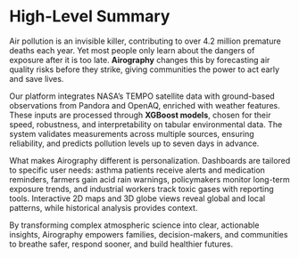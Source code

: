 # High-Level Summary

Air pollution is an invisible killer, contributing to over 4.2 million premature deaths each year. Yet most people only learn about the dangers of exposure after it is too late. **Airography** changes this by forecasting air quality risks before they strike, giving communities the power to act early and save lives.

Our platform integrates NASA’s TEMPO satellite data with ground-based observations from Pandora and OpenAQ, enriched with weather features. These inputs are processed through **XGBoost models**, chosen for their speed, robustness, and interpretability on tabular environmental data. The system validates measurements across multiple sources, ensuring reliability, and predicts pollution levels up to seven days in advance.

What makes Airography different is personalization. Dashboards are tailored to specific user needs: asthma patients receive alerts and medication reminders, farmers gain acid rain warnings, policymakers monitor long-term exposure trends, and industrial workers track toxic gases with reporting tools. Interactive 2D maps and 3D globe views reveal global and local patterns, while historical analysis provides context.

By transforming complex atmospheric science into clear, actionable insights, Airography empowers families, decision-makers, and communities to breathe safer, respond sooner, and build healthier futures.
